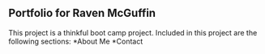 ## Portfolio for Raven McGuffin
This project is a thinkful boot camp project. Included in this project are the following sections:
*About Me
*Contact

